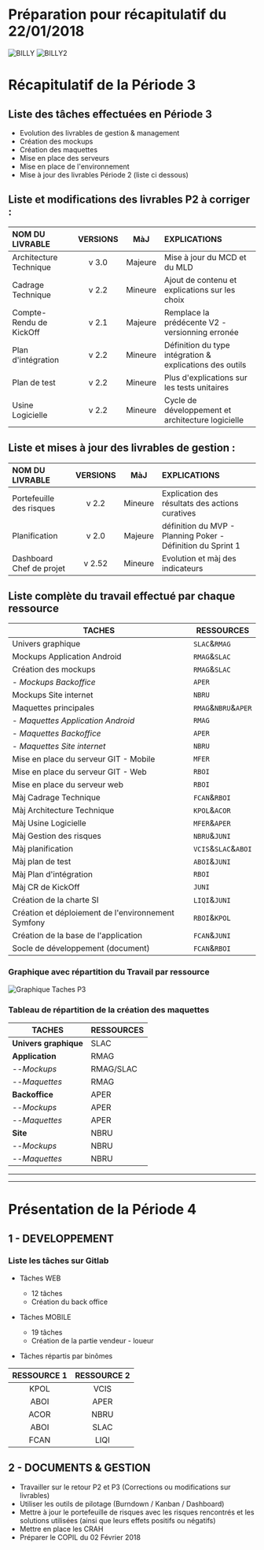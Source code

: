 # **Préparation pour récapitulatif du 22/01/2018**

![BILLY](/DebutP4/BILLY-1.png)
![BILLY2](/DebutP4/BILLY-2.png)


# Récapitulatif de la Période 3
## Liste des tâches effectuées en Période 3

- Evolution des livrables de gestion & management
- Création des mockups
- Création des maquettes
- Mise en place des serveurs
- Mise en place de l'environnement
- Mise à jour des livrables Période 2 (liste ci dessous)

## Liste et modifications des livrables P2 à corriger :

NOM DU LIVRABLE          | VERSIONS | MàJ       | EXPLICATIONS           
:-                       | :-:      | :-:       | :-             
Architecture Technique   | v 3.0    | Majeure   | Mise à jour du MCD et du MLD
Cadrage Technique        | v 2.2    | Mineure   | Ajout de contenu et explications sur les choix
Compte-Rendu de KickOff  | v 2.1    | Majeure   | Remplace la prédécente V2 - versionning erronée
Plan d'intégration       | v 2.2    | Mineure   | Définition du type intégration & explications des outils
Plan de test             | v 2.2    | Mineure   | Plus d'explications sur les tests unitaires
Usine Logicielle         | v 2.2    | Mineure   | Cycle de développement et architecture logicielle

## Liste et mises à jour des livrables de gestion :

NOM DU LIVRABLE          | VERSIONS | MàJ     | EXPLICATIONS           
:-                       | :-:      | :-:     | :-             
Portefeuille des risques | v 2.2    | Mineure | Explication des résultats des actions curatives
Planification            | v 2.0    | Majeure | définition du MVP - Planning Poker - Définition du Sprint 1
Dashboard Chef de projet | v 2.52   | Mineure | Evolution et màj des indicateurs

## Liste complète du travail effectué par chaque ressource

TACHES                                              | RESSOURCES          
---                                                 |   ---               
Univers graphique                                   | `SLAC`&`RMAG`            
Mockups Application Android	                        | `RMAG`&`SLAC`       
Création des mockups                                | `RMAG`&`SLAC`       
    - *Mockups Backoffice*                      	  | `APER`              
Mockups Site internet                       	      | `NBRU`             
Maquettes principales                               |	`RMAG`&`NBRU`&`APER`
  - *Maquettes Application Android*                 |	`RMAG`              
  - *Maquettes Backoffice*                          |	`APER`              
  - *Maquettes Site internet*	                      | `NBRU`              
Mise en place du serveur GIT - Mobile               |	`MFER`              
Mise en place du serveur GIT - Web	                | `RBOI`              
Mise en place du serveur web                        |	`RBOI`              
Màj Cadrage Technique                               |	`FCAN`&`RBOI`       
Màj Architecture Technique                          |	`KPOL`&`ACOR`       
Màj Usine Logicielle                                |	`MFER`&`APER`       
Màj Gestion des risques	                            | `NBRU`&`JUNI`       
Màj planification                                   |	`VCIS`&`SLAC`&`ABOI`
Màj plan de test                                    |	`ABOI`&`JUNI`       
Màj Plan d'intégration 	                            | `RBOI`              
Màj CR de KickOff                                   |	`JUNI`              
Création de la charte SI                            |	`LIQI`&`JUNI`       
Création et déploiement de l'environnement Symfony	| `RBOI`&`KPOL`       
Création de la base de l'application                |	`FCAN`&`JUNI`       
Socle de développement (document)	                  | `FCAN`&`RBOI`      

### Graphique avec répartition du Travail par ressource

![Graphique Taches P3](/DebutP4/GraphiquesTachesP3.png)

### Tableau de répartition de la création des maquettes

TACHES	              |   RESSOURCES    
---                   |   ---        
**Univers graphique**	|   SLAC
**Application**       |   RMAG
--*Mockups*	          |   RMAG/SLAC
--*Maquettes*	        |   RMAG
**Backoffice**	      |   APER
--*Mockups*	          |   APER
--*Maquettes*	        |   APER
**Site**	            |   NBRU
--*Mockups*	          |   NBRU
--*Maquettes*	        |   NBRU

-----
-----

# **Présentation de la Période 4**

## 1 - **DEVELOPPEMENT**

### Liste les tâches sur Gitlab

- Tâches WEB
    - 12 tâches
    - Création du back office
- Tâches MOBILE
    - 19 tâches
    - Création de la partie vendeur - loueur

 - Tâches répartis par binômes

RESSOURCE 1	|   RESSOURCE 2    
:-:         |   :-:         
KPOL        | VCIS
ABOI        | APER
ACOR        | NBRU
ABOI        | SLAC
FCAN        | LIQI

## 2 - **DOCUMENTS & GESTION**

- Travailler sur le retour P2 et P3 (Corrections ou modifications sur livrables)
- Utiliser les outils de pilotage (Burndown / Kanban / Dashboard)
- Mettre à jour le portefeuille de risques avec les risques rencontrés et les solutions utilisées (ainsi que leurs effets positifs ou négatifs)
- Mettre en place les CRAH
- Préparer le COPIL du 02 Février 2018

